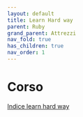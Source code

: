 ```yaml
---
layout: default
title: Learn Hard way 
parent: Ruby 
grand_parent: Attrezzi
nav_fold: true 
has_children: true
nav_order: 1
---
```


# Corso
[Indice learn hard way](https://web.archive.org/web/20240214211508/https://learnrubythehardway.org/book/)
